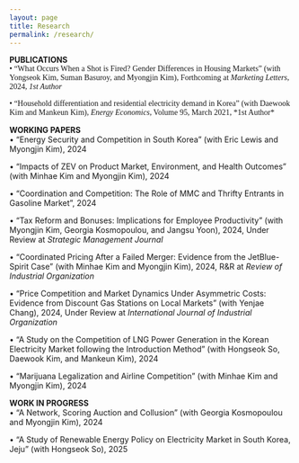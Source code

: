 ```yaml
---
layout: page
title: Research
permalink: /research/
---
```


<span style="font-family: 'Georgia', serif">  </span>  




<b>PUBLICATIONS</b>  
<span style="font-family: 'Georgia', serif"> 
• “What Occurs When a Shot is Fired? Gender Differences in Housing Markets” (with Yongseok Kim, Suman Basuroy, and Myongjin Kim), Forthcoming at <em>Marketing Letters</em>, 2024, *1st Author* 
</span>  

<span style="font-family: 'Georgia', serif"> 
• “Household differentiation and residential electricity demand in Korea” (with Daewook Kim and Mankeun Kim), <em>Energy Economics</em>, Volume 95, March 2021, *1st Author*  
</span>  

<b>WORKING PAPERS</b>   
• “Energy Security and Competition in South Korea” (with Eric Lewis and Myongjin Kim), 2024  

• “Impacts of ZEV on Product Market, Environment, and Health Outcomes” (with Minhae Kim and Myongjin Kim), 2024  

• “Coordination and Competition: The Role of MMC and Thrifty Entrants in Gasoline Market”, 2024  

• “Tax Reform and Bonuses: Implications for Employee Productivity” (with Myongjin Kim, Georgia Kosmopoulou, and Jangsu Yoon), 2024, Under Review at <em>Strategic Management Journal</em>  

• “Coordinated Pricing After a Failed Merger: Evidence from the JetBlue-Spirit Case” (with Minhae Kim and Myongjin Kim), 2024, R&R at <em>Review of Industrial Organization</em>  

• “Price Competition and Market Dynamics Under Asymmetric Costs: Evidence from Discount Gas Stations on Local Markets” (with Yenjae Chang), 2024, Under Review at <em>International Journal of Industrial Organization</em>  

• “A Study on the Competition of LNG Power Generation in the Korean Electricity Market following the Introduction Method” (with Hongseok So, Daewook Kim, and Mankeun Kim), 2024  

• “Marijuana Legalization and Airline Competition” (with Minhae Kim and Myongjin Kim), 2024  


<b>WORK IN PROGRESS</b>   
• “A Network, Scoring Auction and Collusion” (with Georgia Kosmopoulou and Myongjin Kim), 2024  

• “A Study of Renewable Energy Policy on Electricity Market in South Korea, Jeju” (with Hongseok So), 2025  








